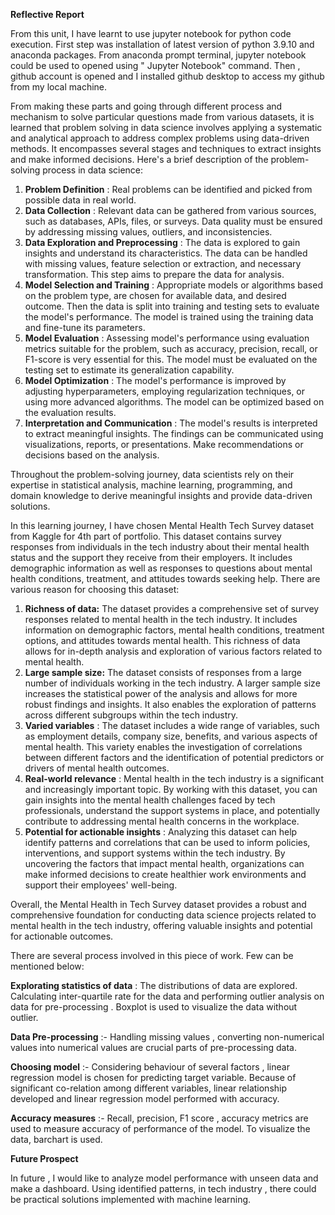 **Reflective Report**

From this unit, I have learnt to use jupyter notebook for python code execution. First step was installation of latest version of python 3.9.10 and anaconda packages. From anaconda prompt terminal, jupyter notebook could be used to opened using " Jupyter Notebook" command. Then , github account is opened and I installed github desktop to access my github from my local machine.

From making these parts and going through different process and mechanism to solve particular questions made from various datasets, it is learned that problem solving in data science involves applying a systematic and analytical approach to address complex problems using data-driven methods. It encompasses several stages and techniques to extract insights and make informed decisions. Here's a brief description of the problem-solving process in data science:

1. **Problem Definition** : Real problems can be identified and picked from possible data in real world.
2. **Data Collection** : Relevant data can be gathered from various sources, such as databases, APIs, files, or surveys. Data quality must be ensured by addressing missing values, outliers, and inconsistencies.
3. **Data Exploration and Preprocessing** : The data is explored to gain insights and understand its characteristics. The data can be handled with missing values, feature selection or extraction, and necessary transformation. This step aims to prepare the data for analysis.
4. **Model Selection and Training** : Appropriate models or algorithms based on the problem type, are chosen for available data, and desired outcome. Then the data is split into training and testing sets to evaluate the model's performance. The model is trained using the training data and fine-tune its parameters.
5. **Model Evaluation** : Assessing model's performance using evaluation metrics suitable for the problem, such as accuracy, precision, recall, or F1-score is very essential for this. The model must be evaluated on the testing set to estimate its generalization capability.
6. **Model Optimization** : The model's performance is improved by adjusting hyperparameters, employing regularization techniques, or using more advanced algorithms. The model can be optimized based on the evaluation results.
7. **Interpretation and Communication** : The model's results is interpreted to extract meaningful insights. The findings can be communicated using visualizations, reports, or presentations. Make recommendations or decisions based on the analysis.

Throughout the problem-solving journey, data scientists rely on their expertise in statistical analysis, machine learning, programming, and domain knowledge to derive meaningful insights and provide data-driven solutions.

In this learning journey, I have chosen Mental Health Tech Survey dataset from Kaggle for 4th part of portfolio. This dataset contains survey responses from individuals in the tech industry about their mental health status and the support they receive from their employers. It includes demographic information as well as responses to questions about mental health conditions, treatment, and attitudes towards seeking help. There are various reason for choosing this dataset:

1. **Richness of data:** The dataset provides a comprehensive set of survey responses related to mental health in the tech industry. It includes information on demographic factors, mental health conditions, treatment options, and attitudes towards mental health. This richness of data allows for in-depth analysis and exploration of various factors related to mental health.
2. **Large sample size:** The dataset consists of responses from a large number of individuals working in the tech industry. A larger sample size increases the statistical power of the analysis and allows for more robust findings and insights. It also enables the exploration of patterns across different subgroups within the tech industry.
3. **Varied variables** : The dataset includes a wide range of variables, such as employment details, company size, benefits, and various aspects of mental health. This variety enables the investigation of correlations between different factors and the identification of potential predictors or drivers of mental health outcomes.
4. **Real-world relevance** : Mental health in the tech industry is a significant and increasingly important topic. By working with this dataset, you can gain insights into the mental health challenges faced by tech professionals, understand the support systems in place, and potentially contribute to addressing mental health concerns in the workplace.
5. **Potential for actionable insights** : Analyzing this dataset can help identify patterns and correlations that can be used to inform policies, interventions, and support systems within the tech industry. By uncovering the factors that impact mental health, organizations can make informed decisions to create healthier work environments and support their employees' well-being.

Overall, the Mental Health in Tech Survey dataset provides a robust and comprehensive foundation for conducting data science projects related to mental health in the tech industry, offering valuable insights and potential for actionable outcomes.

There are several process involved in this piece of work. Few can be mentioned below:

**Explorating statistics of data** : The distributions of data are explored. Calculating inter-quartile rate for the data and performing outlier analysis on data for pre-processing . Boxplot is used to visualize the data without outlier.

**Data Pre-processing** :- Handling missing values , converting non-numerical values into numerical values are crucial parts of pre-processing data.

**Choosing model** :- Considering behaviour of several factors , linear regression model is chosen for predicting target variable. Because of significant co-relation among different variables, linear relationship developed and linear regression model performed with accuracy.

**Accuracy measures** :- Recall, precision, F1 score , accuracy metrics are used to measure accuracy of performance of the model. To visualize the data, barchart is used.

**Future Prospect**

In future , I would like to analyze model performance with unseen data and make a dashboard. Using identified patterns, in tech industry , there could be practical solutions implemented with machine learning.